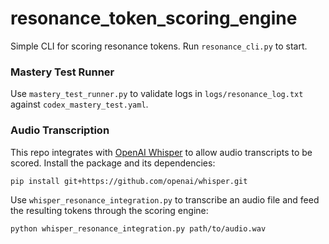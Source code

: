 # resonance_token_scoring_engine
Simple CLI for scoring resonance tokens.
Run `resonance_cli.py` to start.

### Mastery Test Runner
Use `mastery_test_runner.py` to validate logs in `logs/resonance_log.txt` against `codex_mastery_test.yaml`.

### Audio Transcription
This repo integrates with [OpenAI Whisper](https://github.com/openai/whisper) to allow audio transcripts to be scored. Install the package and its dependencies:

```bash
pip install git+https://github.com/openai/whisper.git
```

Use `whisper_resonance_integration.py` to transcribe an audio file and feed the resulting tokens through the scoring engine:

```bash
python whisper_resonance_integration.py path/to/audio.wav
```
